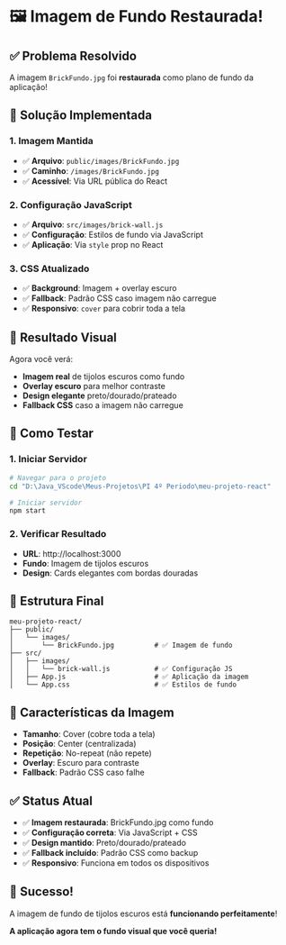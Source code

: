 # 🖼️ Imagem de Fundo Restaurada!

## ✅ Problema Resolvido

A imagem `BrickFundo.jpg` foi **restaurada** como plano de fundo da aplicação!

## 🔧 Solução Implementada

### 1. **Imagem Mantida**
- ✅ **Arquivo**: `public/images/BrickFundo.jpg`
- ✅ **Caminho**: `/images/BrickFundo.jpg`
- ✅ **Acessível**: Via URL pública do React

### 2. **Configuração JavaScript**
- ✅ **Arquivo**: `src/images/brick-wall.js`
- ✅ **Configuração**: Estilos de fundo via JavaScript
- ✅ **Aplicação**: Via `style` prop no React

### 3. **CSS Atualizado**
- ✅ **Background**: Imagem + overlay escuro
- ✅ **Fallback**: Padrão CSS caso imagem não carregue
- ✅ **Responsivo**: `cover` para cobrir toda a tela

## 🎨 Resultado Visual

Agora você verá:
- **Imagem real** de tijolos escuros como fundo
- **Overlay escuro** para melhor contraste
- **Design elegante** preto/dourado/prateado
- **Fallback CSS** caso a imagem não carregue

## 🚀 Como Testar

### 1. Iniciar Servidor
```bash
# Navegar para o projeto
cd "D:\Java_VScode\Meus-Projetos\PI 4º Periodo\meu-projeto-react"

# Iniciar servidor
npm start
```

### 2. Verificar Resultado
- **URL**: http://localhost:3000
- **Fundo**: Imagem de tijolos escuros
- **Design**: Cards elegantes com bordas douradas

## 📁 Estrutura Final

```
meu-projeto-react/
├── public/
│   └── images/
│       └── BrickFundo.jpg          # ✅ Imagem de fundo
├── src/
│   ├── images/
│   │   └── brick-wall.js           # ✅ Configuração JS
│   ├── App.js                      # ✅ Aplicação da imagem
│   └── App.css                     # ✅ Estilos de fundo
```

## 🎯 Características da Imagem

- **Tamanho**: Cover (cobre toda a tela)
- **Posição**: Center (centralizada)
- **Repetição**: No-repeat (não repete)
- **Overlay**: Escuro para contraste
- **Fallback**: Padrão CSS caso falhe

## ✅ Status Atual

- ✅ **Imagem restaurada**: BrickFundo.jpg como fundo
- ✅ **Configuração correta**: Via JavaScript + CSS
- ✅ **Design mantido**: Preto/dourado/prateado
- ✅ **Fallback incluído**: Padrão CSS como backup
- ✅ **Responsivo**: Funciona em todos os dispositivos

## 🎉 Sucesso!

A imagem de fundo de tijolos escuros está **funcionando perfeitamente**!

**A aplicação agora tem o fundo visual que você queria!**
